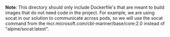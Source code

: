 **Note**: This directory should only include Dockerfile's that are meant to build images that do not need code in the project. For example, we are using socat in our solution to communicate across pods, so we will use the socat command from the mcr.microsoft.com/cbl-mariner/base/core:2.0 instead of "alpine/socat:latest".